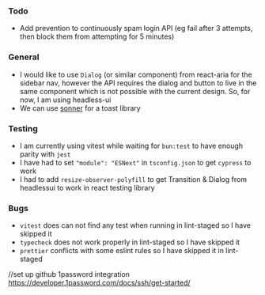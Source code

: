 ### Todo

- Add prevention to continuously spam login API (eg fail after 3 attempts, then block them from attempting for 5 minutes)

### General

- I would like to use `Dialog` (or similar component) from react-aria for the sidebar nav, however the API requires the dialog and button to live in the same component which is not possible with the current design. So, for now, I am using headless-ui
- We can use [sonner](https://sonner.emilkowal.ski/getting-started) for a toast library

### Testing

- I am currently using vitest while waiting for `bun:test` to have enough parity with `jest`
- I have had to set `"module": "ESNext"` in `tsconfig.json` to get `cypress` to work
- I had to add `resize-observer-polyfill` to get Transition & Dialog from headlessui to work in react testing library

### Bugs

- `vitest` does can not find any test when running in lint-staged so I have skipped it
- `typecheck` does not work properly in lint-staged so I have skipped it
- `prettier` conflicts with some eslint rules so I have skipped it in lint-staged


//set up github 1password integration https://developer.1password.com/docs/ssh/get-started/